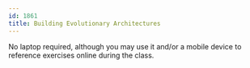 ```yaml
---
id: 1861
title: Building Evolutionary Architectures
---
```

No laptop required, although you may use it and/or a mobile device to reference exercises online during the class.